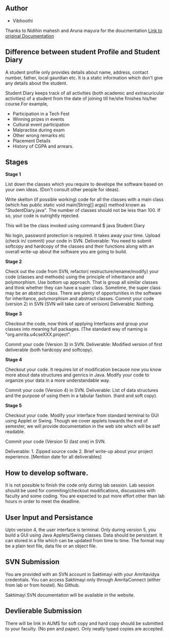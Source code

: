 ## Author
* Vibhoothi

Thanks to Nidihin mahesh and Aruna mayura for the doucmentation
[Link to original 
Documentation](http://www.amrita.ac.in/sreekumar/java17/proj-changes.html)

## Difference between student Profile and Student Diary

A student profile only provides details about name, address, contact 
number, father, local gaurdian etc. It is a static information which 
don't give any details about the student.

Student Diary keeps track of all activities (both academic and 
extracuricular activities) of a student from the date of joining till 
he/she finishes his/her course.For example,

* Participation in a Tech Fest
* Winning prizes in events
* Cultural event participation
* Malpractise during exam
* Other wrong remarks etc
* Placement Details
* History of CGPA and arrears.

## Stages

 **Stage 1**

 List down the classes which you require to develope the software based 
 on your own ideas. (Don't consult other people for ideas).

 Write skelton (if possible working) code for all the classes with a 
 main 
 class (which has public static void main(String[] args)) method known 
 as 
 "StudentDiary.java". The number of classes should not be less than 100. 
 If so, your code is outrightly rejected.

 This will be the class invoked using command $ java Student Diary

 No login, password protection is required. It takes away your time. 
 Upload (check in/ commit) your code in SVN. Deliverable: You need to 
 submit softcopy and hardcopy of the classes and their functions along 
 with an overall write-up about the software you are going to build.

 **Stage 2**

 Check out the code from SVN, refactor( restructure/rename/modify) your 
 code (classes and methods) using the principle of inheritance and 
 polymorphism. Use bottom up approach. That is group all similar classes 
 and think whether they can have a super class. Sometime, the super 
 class 
 may be an abstract class. There are plenty of opportunities in the 
 software for inheritance, polymorphism and abstract classes. Commit 
 your 
 code (version 2) in SVN (SVN will take care of verision) Deliverable: 
 Nothing.

 **Stage 3**

 Checkout the code, now think of applying Interfaces and group your 
 classes into meaning full packages. (The standard way of naming is 
 "org.amrita.u4cseXXX.project".

 Commit your code (Version 3) in SVN. Deliverable: Modified version of 
 first deliverable (both hardcopy and softcopy).

 **Stage 4**

 Checkout your code. It requires lot of modification because now you 
 know 
 more about data structures and genrics in Java. Modify your code to 
 organize your data in a more understandable way.

 Commit your code (Version 4) in SVN. Deliverable: List of data 
 structures and the purpose of using them in a tabular fashion. (hard 
 and 
 soft copy).

 **Stage 5**

 Checkout your code. Modify your interface from standard terminal to GUI 
 using Applet or Swing. Though we cover applets towards the end of 
 semester, we will provide documentation in the web site which will be 
 self readable.

 Commit your code (Version 5) (last one) in SVN.

 Deliverable: 1. Zipped source code 2. Brief write-up about your project 
 experience. [Mention date for all deliverables]

 ## How to develop software.

 It is not possible to finish the code only during lab session. Lab 
 session should be used for commiting/checkout modifications, 
 discussions 
 with faculty and some coding. You are expected to put more effort other 
 than lab hours in order to meet the deadline.

 ## User Input and Persistance

 Upto version 4, the user interface is terminal. Only during version 5, 
 you build a GUI using Java Applets/Swing classes.
 Data should be persistant. It can stored in a file which can be updated 
 from time to time. The format may be a plain text file, data file or an 
 object file.
 ## SVN Submission

 You are provided with an SVN account in Saktimayi with your Amritavidya 
 credentials. You can access Saktimayi only through AmritaConnect 
 (either 
 from lab or from hostel). No Github.

 Saktimayi SVN documentation will be available in the website.

 ## Devlierable Submission

 There will be link in AUMS for soft copy and hard copy should be 
 submitted to your faculty. (No pen and paper). Only neatly typed copies 
 are accepted.
